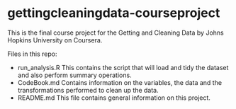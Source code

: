 # gettingcleaningdata-courseproject
This is the final course project for the Getting and Cleaning Data by Johns Hopkins University on Coursera.

Files in this repo:

- run_analysis.R    This contains the script that will load and tidy the dataset and also perform summary operations.
- CodeBook.md       Contains information on the variables, the data and the transformations performed to clean up the data.
- README.md         This file contains general information on this project.
